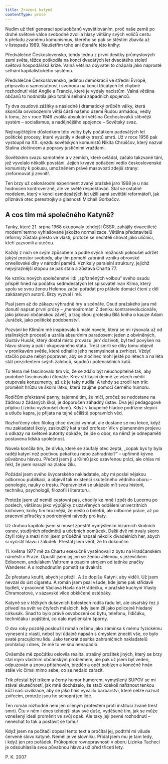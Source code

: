 ```yaml
---
title: Zrození katyně
contentType: prose
---
```


<section>

Nudím už třetí generaci spoluobčanů vysvětlováním, proč naše země po druhé světové válce svobodně zvolila hlasy většiny svých voličů cestu k přeludu zvanému komunismus, kterého se pak se štěstím zbavila až v listopadu 1989. Neušetřím toho ani čtenáře této knihy:

Předválečné Československo, tehdy jednu z první desítky prů­myslových zemí světa, těžce poškodila na konci dvacátých let dvacátého století světová hospodářská krize. Valná většina obyvatel to chápala jako naprosté selhání kapitalistického systému.

Předválečné Československo, jedinou demokracii ve střední Evropě, připravilo o samostatnost i svobodu na konci třicátých let chybné rozhodnutí vlád Anglie a Francie, které je vydaly nacistům. Valná většina občanů to hodnotila jako totální selhání západních spojenců.

Ty dva osudové zážitky a následně i dramatický průběh války, která skončila osvobozením větší části našeho území Rudou armádou, vedly k tomu, že v roce 1946 zvolila absolutní většina Čechoslováků slibnější systém – socialismus, a nadějnějšího spojence – Sovětský svaz.

Nejtragičtějším důsledkem této volby byly počátkem padesátých let politické procesy, které vyústily v desítky trestů smrti. Už v roce 1956 pak vystoupil na XX. sjezdu sovětských komunistů Nikita Chruščov, který nazval Stalina zločincem a popravy justičními vraždami.

Sovětském svazu samotném a v zemích, které ovládal, začalo takzvané tání, jež vyvolalo několik povstání. Jejich krvavé potlačení vedlo československé komunisty k pokusu, umožněném právě masovostí zdejší strany: zreformovat ji zevnitř.

Ten brzy už celonárodní experiment zvaný pražské jaro 1968 je u nás hodnocen kontroverzně, ale ve světě respektován. Stal se ostatně modelem, který v konci osmdesátých let užili sami sovětští reformátoři, jak přiznává otec perestrojky a glasnosti Michail Gorbačov.

## A cos tím má společného Katyně?

Tanky, které 21. srpna 1968 okupovaly tehdejší ČSSR, zahájily dvacetileté moderní temno vyhlašované jakožto normalizace. Většina představitelů reformy zůstala přesto ve vlasti, protože se nechtěli chovat jako uličníci, kteří zazvonili a utečou.

Každý z nich se svým způsobem a podle svých možností pokoušel udržet jakýsi prostor svobody, aby tím pomohl zabránit vzniku obrovské orwellovské díry v národní paměti. Vznikaly paralelní struktury, jejichž nejvýraznější stopou se pak stala a zůstává Charta 77.

Ke vzniku nových společenství lidí „spřízněných volbou“ svého osudu přispěl hned na počátku sedmdesátých let spisovatel Ivan Klíma, který spolu se svou ženou Helenou začal pořádat pro přátele domácí čtení z děl zakázaných autorů. Brzy vyzval i mě.

Psal jsem až do zákazu výhradně hry a scénáře. Osud pražského jara mě donutil napsat první prózy – ‚memoáromán‘ Z deníku kontrarevolucionáře, jako jakousi občanskou závěť, a tragickou grotesku Bílá kniha o kauze Adam Juráček, jako politické podobenství.

Pozvání ke Klímům mě inspirovalo k malé novele, která se mi rýsovala už od stalinských procesů a uzrála absurdním paradoxem: jeden z obviněných, Gustáv Husák, který dostal místo provazu ‚jen‘ doživotí, byl teď povýšen na hlavu strany a pak i okupovaného státu. Trest smrti se díky tomu objevil v pronikavém světle, které odhalilo jeho nesmyslnost a zvrhlost. Vždyť stačilo pouze nebýt popraven, aby se zločinec mohl ještě po létech a na léta stát prezidentem svých žalobců, soudců i potenciálních katů.

To téma mě fascinovalo tím víc, že se zdálo být neuchopitelné tak, aby podobně fascinovalo i čtenáře. Krev stříkající denně ze všech médií otupovala konzumenty, až už je taky nudila. A tehdy se zrodil ten trik: proměnit hrůzu ve školní látku, která zaujme pomocí černého humoru.

Rodičům překrásné panny, tajemné tím, že mlčí, pročež se nedostane na žádnou z žádaných škol, je doporučen záhadný ústav. Dva její pedagogové přijdou Lízinku vyzkoušet domů. Když v koupelně hladce podřízne slepici a utluče kapra, je přijata na tajné učiliště popravních věd.

Rozhořčený otec filolog chce dvojici vyhnat, ale dostane se mu lekce, když mu zakladatel školy, zasloužilý kat a teď profesor Vlk v plamenném projevu s odkazy na světové autority dokáže, že jde o obor, na němž je odnepaměti postavena lidská společnost.

Novela končila tím, že dívka, které se zoufalý otec zeptá, „copak bys ty byla raději katyní než poctivou pekařkou nebo zahradnicí?“ – upřímně kývne půvabnou hlavou. Přečetl jsem ji u Klímů jako uzavřenou práci, ale ohlas mi řekl, že jsem narazil na zlatou žílu.

Požádal jsem svého švýcarského nakladatele, aby mi poslal nějakou odbornou publikaci, a objevil tak existenci skutečného vědního oboru – penologie, nauky o trestu. Popravnictví se ukázalo mít svou historii, techniku, psychologii, filozofii i literaturu.

Protože jsem už neměl cestovní pas, chodily ke mně i zpět do Lucernu po poslech, většinou jako výpůjčky z uzavřených oddělení univerzitních knihoven, knihy tím hroznější, že nešlo o beletrii, ale odborné práce, až po pracovní příručky s podrobnými návody pro katy.

Už druhou kapitolu jsem si musel zpestřit vymýšlením bizarních školních osnov, studijních předmětů a učebních pomůcek. Další dvě mi trvaly skoro čtyři roky a mezi nimi jsem průběžně napsal několik divadelních her, abych si vyčistil hlavu i žaludek. Přestal jsem věřit, že to dokončím.

11. května 1977 mě za Chartu exekučně vystěhovali z bytu na Hradčanském náměstí v Praze. Opustil jsem jej jen se ženou Jelenou, s jezevčíkem Edisonem, andulákem Valtrrem a psacím strojem od tatínka značky Wanderer. A s rozhodnutím pomstít se dvakrát:

Že přestanu kouřit, abych je přežil. A že dopíšu Katyni, aby viděli. Už jsem nevzal do úst cigaretu. A román jsem psal všude, kde jsme pak střídavě bydleli, v pracovně Václava Havla na Hrádečku, v pražské kuchyni Vlasty Chramostové, v sázavské vilce obklíčené estébáky.

Katyně se v těžkých duševních bolestech rodila řadu let, ale císařský řez ji přivedl na svět ve čtyřech měsících, kdy jsem žil jako policejně hledaný cirkusák. Snad to bylo právě osvobození od bytu, telefonu, řidičáku, techničáku i pojištění, co dalo myšlenkám šporny.

O dva roky později posloužil román režimu jako záminka k mému fyzickému vynesení z vlasti, neboť byl údajně napsán s úmyslem znectít vše, co bylo svaté pracujícímu lidu. Jako tenkrát desítka zahraničních nakladatelů prohlašuji i dnes, že mě to ve snu nenapadlo.

Ovšemže mě zpočátku oslovila realita, strašný prožitek jiných, který se brzy stal mým vlastním občanským problémem, ale pak už jsem byl veden, odpuzován a znovu přitahován, brzděn a opět pobízen a konečně hnán stále víc čímsi mimo sebe, co se nedalo zarazit.

Trik přestal být trikem a černý humor humorem, vymyšlený SUPOV se mi stával skutečností, jak mně docházelo, že stačí kdekoli naříznout tenkou kůži naší civilizace, aby se jako hnis vyvalilo barbarství, které nelze nazvat zvířecím, protože jsou ho schopni jen lidé.

Ten román rozhodně není jen cíleným protestem proti instituci zvané trest smrti. Čtu v něm i dnes tehdejší stav své duše, vyděšené tím, jak se může vznešený ideál proměnit ve svůj opak. Ale taky její pevné rozhodnutí – nenechat to tak a postavit se tomu!

Když jsem na počítači dopsal tento text a pročítal jej, podtrhl mi všude červeně slovo katyně. Neměl je ve slovníku. Přidal jsem mu je tam tedy, i když jen pro pořádek. Průkopnice rovnoprávnosti v oboru Lízinka Tachecí je odsouhlasila svou půvabnou hlavou už před třiceti lety.

P. K. 2007

</section>

